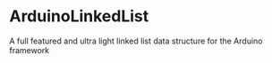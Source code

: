 # ArduinoLinkedList
A full featured and ultra light linked list data structure for the Arduino framework
